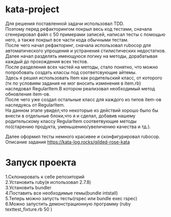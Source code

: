 # kata-project
Для решения поставленной задачи использовал TDD.\
Поэтому перед рефакторингом покрыл весь код тестами, сначала сгенерировал файл с 50 примерами записей, написал тесты 
с помощью него, а также покрыл все части кода обычными тестам.\
После чего начал рефакторинг, сначала использовал rubocop для автоматического упрощения и устранения стилистических недостатков.\
Далее начал разделять имеющуюся логику на методы, дорабатывая каждый до прохождения всех тестов.\
После разделения всех частей на методы, стало понятно, что можно попробовать создать классы под соответсвующие айтемы.\
Здесь я решил использовать Item как родительский класс, от которого (тк по условиям задания не мог вносить изменения в item.rb) 
наследовал RegularItem.В котором реализовал необходимый метод обновления item-ов.\
После чего уже создал остальные класс для каждого из типов item-ов наследуясь от RegularItem.\
На данном этапе увидел,что некоторые из действий хорошо было бы внести в отдельные блоки,что я и сделал, добавив нашему
родительскому классу RegularItem соответвующие методы по(старению продукта, уменьшению/увеличению качества и тд.).

Далее оформил тесты немного красивее и сконфигурировал rubocop.
Описание задания
https://kata-log.rocks/gilded-rose-kata

# Запуск проекта
1.Склонировать к себе репозиторий \
2.Установить ruby(я использовал 2.7.8)\
3.Установить bundler\
4.Поставить все необходимые гемы(bundle intstall)\
5.Теперь можно запусть тесты(rspec или bundle exec rspec)\
6.Можно запустить демонстрационную программу (ruby texttest_fixture.rb 50 )

